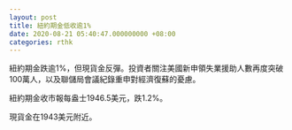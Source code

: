```yaml
---
layout: post
title: 紐約期金低收逾1%
date: 2020-08-21 05:40:47.000000000 +08:00
categories: rthk
---
```


紐約期金跌逾1%，但現貨金反彈。投資者關注美國新申領失業援助人數再度突破100萬人，以及聯儲局會議紀錄重申對經濟復蘇的憂慮。

紐約期金收市報每盎士1946.5美元，跌1.2%。

現貨金在1943美元附近。
